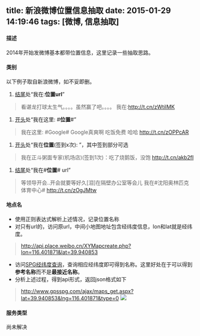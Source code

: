 title: 新浪微博位置信息抽取
date: 2015-01-29 14:19:46
tags: [微博, 信息抽取]
---
#### 描述
2014年开始发微博基本都带位置信息，这里记录一些抽取思路。
#### 类别
以下例子取自新浪微博，如不妥即删。
1. <u>结尾</u>处“我在:**位置url**”
> 看谌龙打球太生气。。。。虽然赢了吧。。。。 我在:http://t.cn/zWtilMK
1. <u>开头</u>处“我在这里: #**位置**#”
> 我在这里: #Google# Google真爽啊 吃饭免费 哈哈 http://t.cn/zOPPcAR
1. <u>开头</u>处“我在**位置**(签到x次): ”，其中签到部分可选
> 我在正斗粥面专家(机场店)(签到1次)：吃了烧鹅饭，没饱  http://t.cn/akb2fI
1. <u>结尾</u>处“我在#**位置**# url”
> 等领导开会..开会就要等好久[泪]在隔壁办公室等会儿 我在#沈阳奥林匹克体育中心# http://t.cn/zOgJMtw

#### 地点名
* 使用正则表达式解析上述情况，记录位置名称
* 对只有url的，访问原url，中间小地图地址包含经纬度信息，lon和lat就是经纬度。
> http://api.place.weibo.cn/XYMapcreate.php?lon=116.401871&lat=39.940853
* 访问[SPG经纬度查询](http://www.gpsspg.com/maps.htm)，查询相应经纬度即可得到名称。这里好处在于可以得到**参考名称**而不是**最接近名称**。
* 分析上述过程，得到api形式，返回json格式如下
> http://www.gpsspg.com/ajax/maps_get.aspx?lat=39.940853&lng=116.401871&type=0
![](http://7u2qpd.com1.z0.glb.clouddn.com/2dd048bfc45d1881daecc97f04964e04813242c8-8334b80dd63785b93d3a232031b22320b2c59e4c.png)

#### 服务类型
尚未解决
